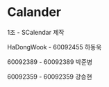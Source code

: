 Calander
========
1조 - SCalendar 제작

HaDongWook - 60092455 하동욱

60092389 - 60092389 박준병 

60092359 - 60092359 강승현 
